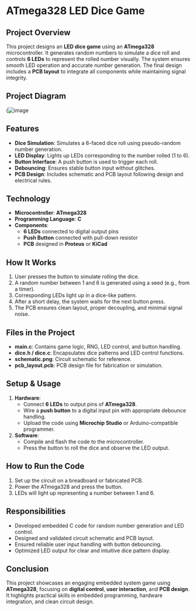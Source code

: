 # **ATmega328 LED Dice Game**

## **Project Overview**
This project designs an **LED dice game** using an **ATmega328** microcontroller. It generates random numbers to simulate a dice roll and controls **6 LEDs** to represent the rolled number visually. The system ensures smooth LED operation and accurate number generation. The final design includes a **PCB layout** to integrate all components while maintaining signal integrity.

## **Project Diagram**
(![image](https://github.com/user-attachments/assets/65b1ee79-5b0a-4f62-82c4-f9031fa104a9)


## **Features**
- **Dice Simulation**: Simulates a 6-faced dice roll using pseudo-random number generation.
- **LED Display**: Lights up LEDs corresponding to the number rolled (1 to 6).
- **Button Interface**: A push button is used to trigger each roll.
- **Debouncing**: Ensures stable button input without glitches.
- **PCB Design**: Includes schematic and PCB layout following design and electrical rules.

## **Technology**
- **Microcontroller**: **ATmega328**
- **Programming Language**: **C**
- **Components**:
  - **6 LEDs** connected to digital output pins
  - **Push Button** connected with pull-down resistor
  - **PCB** designed in **Proteus** or **KiCad**

## **How It Works**
1. User presses the button to simulate rolling the dice.
2. A random number between 1 and 6 is generated using a seed (e.g., from a timer).
3. Corresponding LEDs light up in a dice-like pattern.
4. After a short delay, the system waits for the next button press.
5. The PCB ensures clean layout, proper decoupling, and minimal signal noise.

## **Files in the Project**
- **main.c**: Contains game logic, RNG, LED control, and button handling.
- **dice.h / dice.c**: Encapsulates dice patterns and LED control functions.
- **schematic.png**: Circuit schematic for reference.
- **pcb_layout.pcb**: PCB design file for fabrication or simulation.

## **Setup & Usage**
1. **Hardware**:
   - Connect **6 LEDs** to output pins of **ATmega328**.
   - Wire a **push button** to a digital input pin with appropriate debounce handling.
   - Upload the code using **Microchip Studio** or Arduino-compatible programmer.
2. **Software**:
   - Compile and flash the code to the microcontroller.
   - Press the button to roll the dice and observe the LED output.

## **How to Run the Code**
1. Set up the circuit on a breadboard or fabricated PCB.
2. Power the ATmega328 and press the button.
3. LEDs will light up representing a number between 1 and 6.

## **Responsibilities**  
- Developed embedded C code for random number generation and LED control.  
- Designed and validated circuit schematic and PCB layout.  
- Ensured reliable user input handling with button debouncing.  
- Optimized LED output for clear and intuitive dice pattern display.

## **Conclusion**
This project showcases an engaging embedded system game using **ATmega328**, focusing on **digital control**, **user interaction**, and **PCB design**. It highlights practical skills in embedded programming, hardware integration, and clean circuit design.
